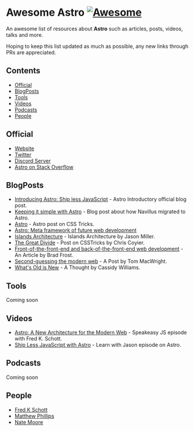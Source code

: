# Awesome Astro [![Awesome](https://awesome.re/badge.svg)](https://github.com/sindresorhus/awesome)

An awesome list of resources about **Astro**  such as articles, posts, videos, talks and more.

Hoping to keep this list updated as much as possible, any new links through PRs are appreciated.

## Contents
- [Official](#official)
- [BlogPosts](#blogposts)
- [Tools](#tools)
- [Videos](#videos)
- [Podcasts](#podcasts)
- [People](#people)


## Official
- [Website](https://astro.build)
- [Twitter](https://twitter.com/astrodotbuild)
- [Discord Server](https://discord.gg/JKY7Pd6D)
- [Astro on Stack Overflow](https://stackoverflow.com/questions/tagged/astro)

## BlogPosts
- [Introducing Astro: Ship less JavaScript](https://astro.build/blog/introducing-astro) - Astro Introductory official blog post.
- [Keeping it simple with Astro](https://navillus.dev/blog/keeping-it-simple-with-astro) - Blog post about how Navillus migrated to Astro.
- [Astro](https://css-tricks.com/astro/) - Astro post on CSS Tricks.
- [Astro: Meta framework of future web development](https://dev.to/perfect7m/astro-meta-framework-of-future-web-development-5ej0)
- [Islands Architecture](https://jasonformat.com/islands-architecture/) - Islands Architecture by Jason Miller.
- [The Great Divide](https://css-tricks.com/the-great-divide/) - Post on CSSTricks by Chris Coyier.
- [Front-of-the-front-end and back-of-the-front-end web development](https://bradfrost.com/blog/post/front-of-the-front-end-and-back-of-the-front-end-web-development/) - An Article by Brad Frost.
- [Second-guessing the modern web](https://macwright.com/2020/05/10/spa-fatigue.html) - A Post by Tom MacWright.
- [What's Old is New](https://css-tricks.com/whats-old-is-new/) - A Thought by Cassidy Williams.


## Tools
Coming soon


## Videos
- [Astro: A New Architecture for the Modern Web](https://www.youtube.com/watch?v=mgkwZqVkrwo) - Speakeasy JS episode with Fred K. Schott.
- [Ship Less JavaScript with Astro](https://www.learnwithjason.dev/ship-less-javascript-with-astro) - Learn with Jason episode on Astro.


## Podcasts
Coming soon

## People
- [Fred K Schott](https://twitter.com/FredKSchott)
- [Matthew Phillips](https://twitter.com/matthewcp)
- [Nate Moore](https://twitter.com/n_moore)
